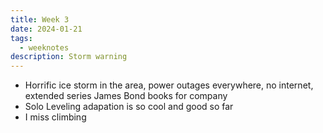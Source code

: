 ```yaml
---
title: Week 3
date: 2024-01-21
tags: 
  - weeknotes
description: Storm warning
---
```

- Horrific ice storm in the area, power outages everywhere, no internet, extended series James Bond books for company
- Solo Leveling adapation is so cool and good so far
- I miss climbing
